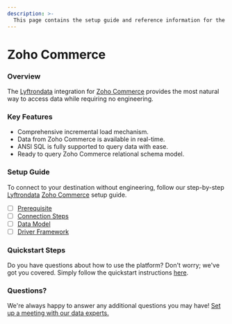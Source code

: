 ```yaml
---
description: >-
  This page contains the setup guide and reference information for the Zoho Commerce source connector.
---
```


# Zoho Commerce

### Overview

The [Lyftrondata](https://www.lyftrondata.com/) integration for [Zoho Commerce](None) provides the most natural way to access data while requiring no engineering.

### Key Features

* Comprehensive incremental load mechanism.
* Data from Zoho Commerce is available in real-time.&#x20;
* ANSI SQL is fully supported to query data with ease.
* Ready to query Zoho Commerce relational schema model.

### Setup Guide

To connect to your destination without engineering, follow our step-by-step [Lyftrondata](https://www.lyftrondata.com/)  [Zoho Commerce](None) setup guide.

* [ ] [Prerequisite](prerequisite.md)
* [ ] [Connection Steps](connection-steps.md)
* [ ] [Data Model](data-model/erd.md)
* [ ] [Driver Framework](driver-framework/)

### Quickstart Steps

Do you have questions about how to use the platform? Don't worry; we've got you covered. Simply follow the quickstart instructions [here](../README.md).

### Questions? <a href="#questions" id="questions"></a>

We're always happy to answer any additional questions you may have! [Set up a meeting with our data experts.](https://www.lyftrondata.com/book-a-meeting/)

